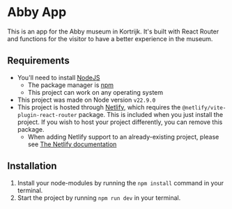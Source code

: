 # Abby App
This is an app for the Abby museum in Kortrijk. It's built with React Router and functions for the visitor to have a better experience in the museum.

## Requirements
- You'll need to install [NodeJS](https://nodejs.org/en/download)
  - The package manager is [npm](https://www.npmjs.com)
  - This project can work on any operating system
- This project was made on Node version `v22.9.0`
- This project is hosted through [Netlify](https://www.netlify.com), which requires the `@netlify/vite-plugin-react-router` package. This is included when you just install the project. If you wish to host your project differently, you can remove this package.
  - When adding Netlify support to an already-existing project, please see [The Netlify documentation](https://docs.netlify.com/frameworks/react-router/#update-the-deploy-target-for-an-existing-react-router-app)

## Installation
1. Install your node-modules by running the `npm install` command in your terminal.
2. Start the project by running `npm run dev` in your terminal.